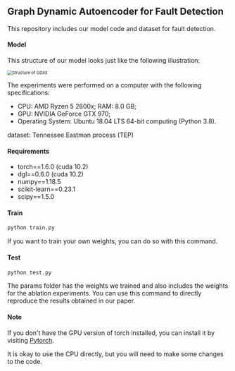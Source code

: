 





## Graph Dynamic Autoencoder for Fault Detection

This repository includes our model code and dataset for fault detection.

#### Model

This structure of our model looks just like the following illustration:

<img src="C:\Users\ecust\Desktop\thesis\Graph-Dynamic-Autoencoder\img\Structure of GDAE.svg" alt="Structure of GDAE" style="zoom:67%;" />

The experiments were performed on a computer with the following specifications:

- CPU: AMD Ryzen 5 2600x; RAM: 8.0 GB;
- GPU: NVIDIA GeForce GTX 970;
- Operating System: Ubuntu 18.04 LTS 64-bit computing (Python 3.8).

dataset:  Tennessee Eastman process (TEP)

#### Requirements

- torch==1.6.0 (cuda 10.2)
- dgl==0.6.0 (cuda 10.2)
- numpy==1.18.5
- scikit-learn==0.23.1
- scipy==1.5.0

#### Train

```python
python train.py
```

If you want to train your own weights, you can do so with this command.

#### Test

```python
python test.py
```

The params folder has the weights we trained and also includes the weights for the ablation experiments. You can use this command to directly reproduce the results obtained in our paper.

#### Note

If you don't have the GPU version of torch installed, you can install it by visiting [Pytorch](https://pytorch.org/).

It is okay to use the CPU directly, but you will need to make some changes to the code.





